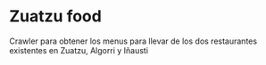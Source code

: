 # Zuatzu food
Crawler para obtener los menus para llevar de los dos restaurantes existentes en Zuatzu, Algorri y Iñausti
